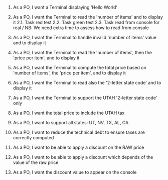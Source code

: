 1. As a PO, I want a Terminal displaying 'Hello World'

2. As a PO, I want the Terminal to read the 'number of items' and to display it
2.1. Task red test
2.2. Task green test
2.3. Task read from console for real / NB: We need extra time to assess how to read from console

3. As a PO, I want the Terminal to handle invalid 'number of items' value and to display it

4. As a PO, I want the Terminal to read the 'number of items', then the 'price per item', and to display it

5. As a PO, I want the Terminal to compute the total price based on 'number of items', the 'price per item', and to display it

6. As a PO, I want the Terminal to read also the '2-letter state code' and to display it

7. As a PO, I want the Terminal to support the UTAH '2-letter state code' only

8. As a PO, I want the total price to include the UTAH tax

9. As a PO, I want to support all states: UT, NV, TX, AL, CA
 
10. As a PO, I want to reduce the technical debt to ensure taxes are correctly computed

11. As a PO, I want to be able to apply a discount on the RAW price

12. As a PO, I want to be able to apply a discount which depends of the value of the raw price

13. As a PO, I want the discount value to appear on the console
